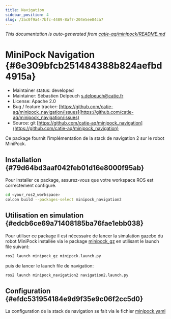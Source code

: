 ```yaml
---
title: Navigation
sidebar_position: 4
slug: /2ac0f9a4-7bfc-4489-8af7-204e5ee84ca7
---
```




_This documentation is auto-generated from_ [_catie-aq/minipock/README.md_](https://github.com/catie-aq/minipock)


# MiniPock Navigation {#6e309bfcb251484388b824aefbd4915a}

- Maintainer status: developed
- Maintainer: Sébastien Delpeuch [s.delpeuch@catie.fr](mailto:s.delpeuch@catie.fr)
- License: Apache 2.0
- Bug / feature tracker: [https://github.com/catie-aq/minipock_navigation/issues](https://github.com/catie-aq/minipock_navigation/issues)
- Source: git [https://github.com/catie-aq/minipock_navigation](https://github.com/catie-aq/minipock_navigation)

Ce package fournit l'implémentation de la stack de navigation 2 sur le robot MiniPock.


## Installation {#79d64bd3aaf042feb01d16e8000f95ab}


Pour installer ce package, assurez-vous que votre workspace ROS est correctement configuré.


```bash
cd <your_ros2_workspace>
colcon build --packages-select minipock_navigation2
```


## Utilisation en simulation {#edcb6ce69a71408185ba76fae1ebb038}


Pour utiliser ce package il est nécessaire de lancer la simulation gazebo du robot MiniPock installée via le package [minipock_gz](https://github.com/catie-aq/minipock_gz) en utilisant le launch file suivant:


```bash
ros2 launch minipock_gz minipock.launch.py
```


puis de lancer le launch file de navigation:


```bash
ros2 launch minipock_navigation2 navigation2.launch.py
```


## Configuration {#efdc531954184e9d9f35e9c06f2cc5d0}


La configuration de la stack de navigation se fait via le
fichier [minipock.yaml](https://github.com/catie-aq/minipock_navigation/blob/main/minipock_navigation2/param/minipock.yaml)

